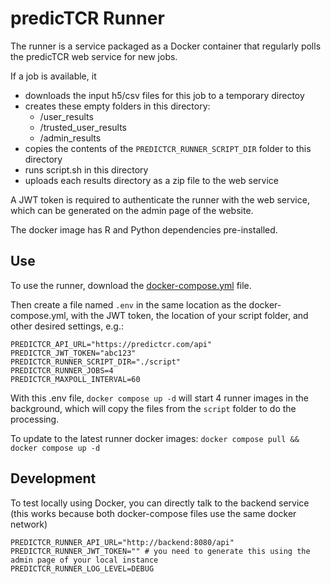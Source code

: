 # predicTCR Runner

The runner is a service packaged as a Docker container that regularly polls the predicTCR web service for new jobs.

If a job is available, it

- downloads the input h5/csv files for this job to a temporary directoy
- creates these empty folders in this directory:
  - /user_results
  - /trusted_user_results
  - /admin_results
- copies the contents of the `PREDICTCR_RUNNER_SCRIPT_DIR` folder to this directory
- runs script.sh in this directory
- uploads each results directory as a zip file to the web service

A JWT token is required to authenticate the runner with the web service,
which can be generated on the admin page of the website.

The docker image has R and Python dependencies pre-installed.

## Use

To use the runner, download the [docker-compose.yml](docker-compose.yml) file.

Then create a file named `.env` in the same location as the docker-compose.yml,
with the JWT token, the location of your script folder, and other desired settings, e.g.:

```
PREDICTCR_API_URL="https://predictcr.com/api"
PREDICTCR_JWT_TOKEN="abc123"
PREDICTCR_RUNNER_SCRIPT_DIR="./script"
PREDICTCR_RUNNER_JOBS=4
PREDICTCR_MAXPOLL_INTERVAL=60
```

With this .env file, `docker compose up -d` will start 4 runner images in the background, which will copy the files
from the `script` folder to do the processing.

To update to the latest runner docker images: `docker compose pull && docker compose up -d`

## Development

To test locally using Docker, you can directly talk to the backend service (this works because both docker-compose files use the same docker network)

```
PREDICTCR_RUNNER_API_URL="http://backend:8080/api"
PREDICTCR_RUNNER_JWT_TOKEN="" # you need to generate this using the admin page of your local instance
PREDICTCR_RUNNER_LOG_LEVEL=DEBUG
```
